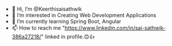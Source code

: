 - 👋 Hi, I’m @Keerthisaisathwik
- 👀 I’m interested in Creating Web Development Applications
- 🌱 I’m currently learning Spring Boot, Angular
- 📫 How to reach me "https://www.linkedin.com/in/sai-sathwik-386a27218/" linked in profile.😊👍
<!---
Keerthisaisathwik/Keerthisaisathwik is a ✨ special ✨ repository because its `README.md` (this file) appears on your GitHub profile.
You can click the Preview link to take a look at your changes.
--->

